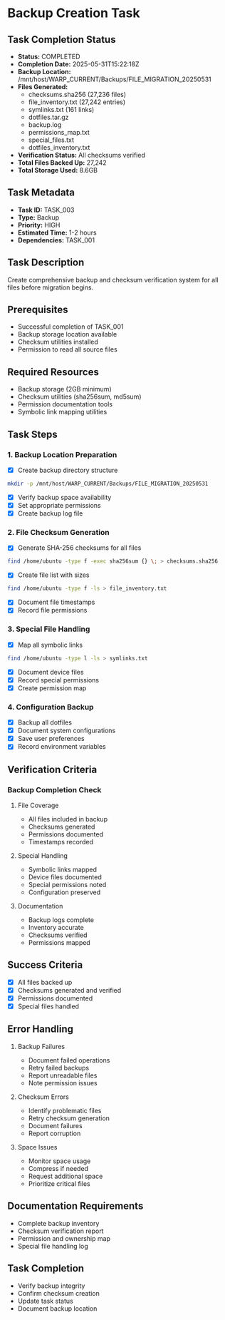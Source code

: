 # Backup Creation Task

## Task Completion Status
- **Status:** COMPLETED
- **Completion Date:** 2025-05-31T15:22:18Z
- **Backup Location:** /mnt/host/WARP_CURRENT/Backups/FILE_MIGRATION_20250531
- **Files Generated:**
  - checksums.sha256 (27,236 files)
  - file_inventory.txt (27,242 entries)
  - symlinks.txt (161 links)
  - dotfiles.tar.gz
  - backup.log
  - permissions_map.txt
  - special_files.txt
  - dotfiles_inventory.txt
- **Verification Status:** All checksums verified
- **Total Files Backed Up:** 27,242
- **Total Storage Used:** 8.6GB
## Task Metadata
- **Task ID:** TASK_003
- **Type:** Backup
- **Priority:** HIGH
- **Estimated Time:** 1-2 hours
- **Dependencies:** TASK_001

## Task Description
Create comprehensive backup and checksum verification system for all files before migration begins.

## Prerequisites
- Successful completion of TASK_001
- Backup storage location available
- Checksum utilities installed
- Permission to read all source files

## Required Resources
- Backup storage (2GB minimum)
- Checksum utilities (sha256sum, md5sum)
- Permission documentation tools
- Symbolic link mapping utilities

## Task Steps

### 1. Backup Location Preparation
- [x] Create backup directory structure
```bash
mkdir -p /mnt/host/WARP_CURRENT/Backups/FILE_MIGRATION_20250531
```
- [x] Verify backup space availability
- [x] Set appropriate permissions
- [x] Create backup log file

### 2. File Checksum Generation
- [x] Generate SHA-256 checksums for all files
```bash
find /home/ubuntu -type f -exec sha256sum {} \; > checksums.sha256
```
- [x] Create file list with sizes
```bash
find /home/ubuntu -type f -ls > file_inventory.txt
```
- [x] Document file timestamps
- [x] Record file permissions

### 3. Special File Handling
- [x] Map all symbolic links
```bash
find /home/ubuntu -type l -ls > symlinks.txt
```
- [x] Document device files
- [x] Record special permissions
- [x] Create permission map

### 4. Configuration Backup
- [x] Backup all dotfiles
- [x] Document system configurations
- [x] Save user preferences
- [x] Record environment variables

## Verification Criteria

### Backup Completion Check
1. File Coverage
   - All files included in backup
   - Checksums generated
   - Permissions documented
   - Timestamps recorded

2. Special Handling
   - Symbolic links mapped
   - Device files documented
   - Special permissions noted
   - Configuration preserved

3. Documentation
   - Backup logs complete
   - Inventory accurate
   - Checksums verified
   - Permissions mapped

## Success Criteria
- [x] All files backed up
- [x] Checksums generated and verified
- [x] Permissions documented
- [x] Special files handled

## Error Handling
1. Backup Failures
   - Document failed operations
   - Retry failed backups
   - Report unreadable files
   - Note permission issues

2. Checksum Errors
   - Identify problematic files
   - Retry checksum generation
   - Document failures
   - Report corruption

3. Space Issues
   - Monitor space usage
   - Compress if needed
   - Request additional space
   - Prioritize critical files

## Documentation Requirements
- Complete backup inventory
- Checksum verification report
- Permission and ownership map
- Special file handling log

## Task Completion
- Verify backup integrity
- Confirm checksum creation
- Update task status
- Document backup location

